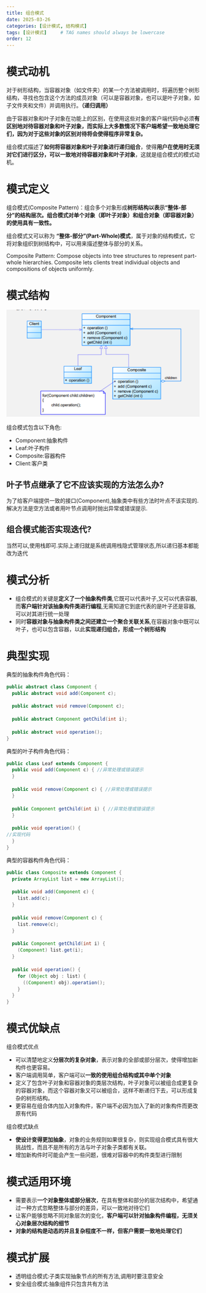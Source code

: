 ```yaml
---
title: 组合模式
date: 2025-03-26 
categories: [设计模式, 结构模式]
tags: [设计模式]     # TAG names should always be lowercase
order: 12
---
```


# 模式动机

对于树形结构，当容器对象（如文件夹）的某一个方法被调用时，将遍历整个树形结构，寻找也包含这个方法的成员对象（可以是容器对象，也可以是叶子对象，如子文件夹和文件）并调用执行。**（递归调用）**

由于容器对象和叶子对象在功能上的区别，在使用这些对象的客户端代码中必须**有区别地对待容器对象和叶子对象，而实际上大多数情况下客户端希望一致地处理它们，因为对于这些对象的区别对待将会使得程序非常复杂。**

组合模式描述了**如何将容器对象和叶子对象进行递归组合**，使得**用户在使用时无须对它们进行区分，可以一致地对待容器对象和叶子对象**，这就是组合模式的模式动机。

# 模式定义

组合模式(Composite Pattern)：组合多个对象形成**树形结构以表示“整体-部分”的结构层次。组合模式对单个对象（即叶子对象）和组合对象（即容器对象）的使用具有一致性。**

组合模式又可以称为 **“整体-部分”(Part-Whole)模式**，属于对象的结构模式，它将对象组织到树结构中，可以用来描述整体与部分的关系。

Composite Pattern: Compose objects into tree structures to represent part-whole hierarchies. Composite lets clients treat individual objects and compositions of objects uniformly.

# 模式结构

![组合模式结构图](/assets/img/组合模式结构图.png)

组合模式包含以下角色:
- Component:抽象构件
- Leaf:叶子构件
- Composite:容器构件
- Client:客户类

## 叶子节点继承了它不应该实现的方法怎么办?
为了给客户端提供一致的接口(Component),抽象类中有些方法时叶点不该实现的.解决方法是空方法或者用叶节点调用时抛出异常或错误提示.

## 组合模式能否实现迭代?
当然可以,使用栈即可.实际上递归就是系统调用栈隐式管理状态,所以递归基本都能改为迭代

# 模式分析

- 组合模式的关键是**定义了一个抽象构件类**,它既可以代表叶子,又可以代表容器,而**客户端针对该抽象构件类进行编程**,无需知道它到底代表的是叶子还是容器,可以对其进行统一处理
- 同时**容器对象与抽象构件类之间还建立一个聚合关联关系**,在容器对象中既可以叶子，也可以包含容器，以此**实现递归组合，形成一个树形结构**

# 典型实现

典型的抽象构件角色代码：
```java
public abstract class Component {
  public abstract void add(Component c);

  public abstract void remove(Component c);

  public abstract Component getChild(int i);

  public abstract void operation();
}
```
典型的叶子构件角色代码：
```java
public class Leaf extends Component {
  public void add(Component c) { //异常处理或错误提示 
  }

  public void remove(Component c) { //异常处理或错误提示 
  }

  public Component getChild(int i) { //异常处理或错误提示 
  }

  public void operation() {
//实现代码
  }
}
```
典型的容器构件角色代码：
```java
public class Composite extends Component {
  private ArrayList list = new ArrayList();

  public void add(Component c) {
    list.add(c);
  }

  public void remove(Component c) {
    list.remove(c);
  }

  public Component getChild(int i) {
    (Component) list.get(i);
  }

  public void operation() {
    for (Object obj : list) {
      ((Component) obj).operation();
    }
  }
}
```

# 模式优缺点

组合模式优点
- 可以清楚地定义**分层次的复杂对象**，表示对象的全部或部分层次，使得增加新构件也更容易。
- 客户端调用简单，客户端可以**一致的使用组合结构或其中单个对象**
- 定义了包含叶子对象和容器对象的类层次结构，叶子对象可以被组合成更复杂的容器对象，而这个容器对象又可以被组合，这样不断递归下去，可以形成复杂的树形结构。
- 更容易在组合体内加入对象构件，客户端不必因为加入了新的对象构件而更改原有代码

组合模式缺点
- **使设计变得更加抽象**，对象的业务规则如果很复杂，则实现组合模式具有很大挑战性，而且不是所有的方法与叶子对象子类都有关联。
- 增加新构件时可能会产生一些问题，很难对容器中的构件类型进行限制

# 模式适用环境
- 需要表示**一个对象整体或部分层次**，在具有整体和部分的层次结构中，希望通过一种方式忽略整体与部分的差异，可以一致地对待它们
- 让客户能够忽略不同对象层次的变化，**客户端可以针对抽象构件编程，无须关心对象层次结构的细节**
- **对象的结构是动态的并且复杂程度不一样，但客户需要一致地处理它们**

# 模式扩展
- 透明组合模式:子类实现抽象节点的所有方法,调用时要注意安全
- 安全组合模式:抽象组件只包含共有方法
